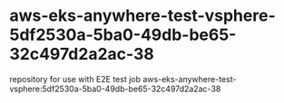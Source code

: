 # aws-eks-anywhere-test-vsphere-5df2530a-5ba0-49db-be65-32c497d2a2ac-38
repository for use with E2E test job aws-eks-anywhere-test-vsphere:5df2530a-5ba0-49db-be65-32c497d2a2ac-38

